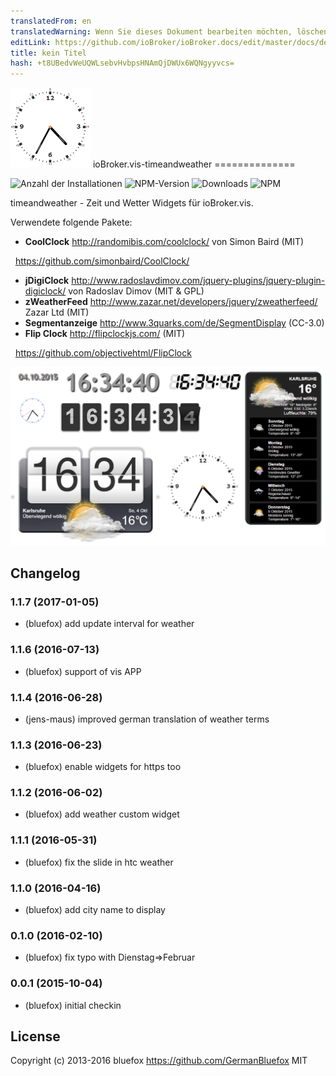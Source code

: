 ```yaml
---
translatedFrom: en
translatedWarning: Wenn Sie dieses Dokument bearbeiten möchten, löschen Sie bitte das Feld "translationsFrom". Andernfalls wird dieses Dokument automatisch erneut übersetzt
editLink: https://github.com/ioBroker/ioBroker.docs/edit/master/docs/de/adapterref/iobroker.vis-timeandweather/README.md
title: kein Titel
hash: +t8UBedvWeUQWLsebvHvbpsHNAmQjDWUx6WQNgyyvcs=
---
```

![Logo](../../../en/adapterref/iobroker.vis-timeandweather/admin/timeandweather.png) ioBroker.vis-timeandweather ==============

![Anzahl der Installationen](http://iobroker.live/badges/vis-timeandweather-stable.svg)
![NPM-Version](http://img.shields.io/npm/v/iobroker.vis-timeandweather.svg)
![Downloads](https://img.shields.io/npm/dm/iobroker.vis-timeandweather.svg)
![NPM](https://nodei.co/npm/iobroker.vis-timeandweather.png?downloads=true)

timeandweather - Zeit und Wetter Widgets für ioBroker.vis.

Verwendete folgende Pakete:

- **CoolClock** http://randomibis.com/coolclock/ von Simon Baird (MIT)

  https://github.com/simonbaird/CoolClock/

- **jDigiClock** http://www.radoslavdimov.com/jquery-plugins/jquery-plugin-digiclock/ von Radoslav Dimov (MIT & GPL)
- **zWeatherFeed** http://www.zazar.net/developers/jquery/zweatherfeed/ Zazar Ltd (MIT)
- **Segmentanzeige** http://www.3quarks.com/de/SegmentDisplay (CC-3.0)
- **Flip Clock** http://flipclockjs.com/ (MIT)

  https://github.com/objectivehtml/FlipClock

![Beispiel](../../../en/adapterref/iobroker.vis-timeandweather/img/widgets.png)

## Changelog
### 1.1.7 (2017-01-05)
- (bluefox) add update interval for weather

### 1.1.6 (2016-07-13)
- (bluefox) support of vis APP

### 1.1.4 (2016-06-28)
- (jens-maus) improved german translation of weather terms

### 1.1.3 (2016-06-23)
- (bluefox) enable widgets for https too

### 1.1.2 (2016-06-02)
- (bluefox) add weather custom widget

### 1.1.1 (2016-05-31)
- (bluefox) fix the slide in htc weather

### 1.1.0 (2016-04-16)
- (bluefox) add city name to display

### 0.1.0 (2016-02-10)
- (bluefox) fix typo with Dienstag=>Februar

### 0.0.1 (2015-10-04)
- (bluefox) initial checkin

## License
 Copyright (c) 2013-2016 bluefox https://github.com/GermanBluefox
 MIT